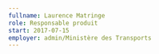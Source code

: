 ```yaml
---
fullname: Laurence Matringe
role: Responsable produit
start: 2017-07-15
employer: admin/Ministère des Transports
---
```


